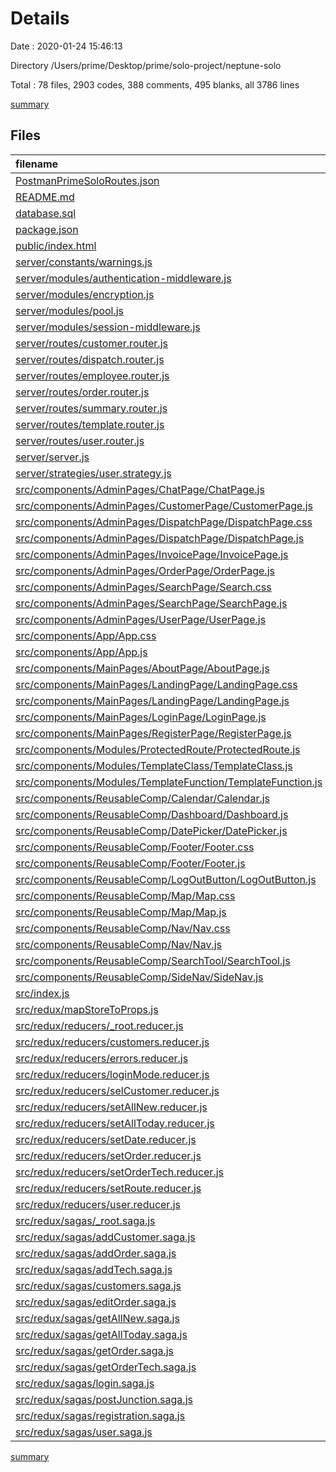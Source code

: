 # Details

Date : 2020-01-24 15:46:13

Directory /Users/prime/Desktop/prime/solo-project/neptune-solo

Total : 78 files,  2903 codes, 388 comments, 495 blanks, all 3786 lines

[summary](results.md)

## Files
| filename | language | code | comment | blank | total |
| :--- | :--- | ---: | ---: | ---: | ---: |
| [PostmanPrimeSoloRoutes.json](file:///Users/prime/Desktop/prime/solo-project/neptune-solo/PostmanPrimeSoloRoutes.json) | JSON | 77 | 0 | 0 | 77 |
| [README.md](file:///Users/prime/Desktop/prime/solo-project/neptune-solo/README.md) | Markdown | 73 | 0 | 35 | 108 |
| [database.sql](file:///Users/prime/Desktop/prime/solo-project/neptune-solo/database.sql) | SQL | 67 | 12 | 15 | 94 |
| [package.json](file:///Users/prime/Desktop/prime/solo-project/neptune-solo/package.json) | JSON | 58 | 0 | 1 | 59 |
| [public/index.html](file:///Users/prime/Desktop/prime/solo-project/neptune-solo/public/index.html) | HTML | 16 | 0 | 1 | 17 |
| [server/constants/warnings.js](file:///Users/prime/Desktop/prime/solo-project/neptune-solo/server/constants/warnings.js) | JavaScript | 21 | 0 | 3 | 24 |
| [server/modules/authentication-middleware.js](file:///Users/prime/Desktop/prime/solo-project/neptune-solo/server/modules/authentication-middleware.js) | JavaScript | 8 | 4 | 2 | 14 |
| [server/modules/encryption.js](file:///Users/prime/Desktop/prime/solo-project/neptune-solo/server/modules/encryption.js) | JavaScript | 13 | 10 | 6 | 29 |
| [server/modules/pool.js](file:///Users/prime/Desktop/prime/solo-project/neptune-solo/server/modules/pool.js) | JavaScript | 31 | 11 | 8 | 50 |
| [server/modules/session-middleware.js](file:///Users/prime/Desktop/prime/solo-project/neptune-solo/server/modules/session-middleware.js) | JavaScript | 18 | 11 | 6 | 35 |
| [server/routes/customer.router.js](file:///Users/prime/Desktop/prime/solo-project/neptune-solo/server/routes/customer.router.js) | JavaScript | 73 | 15 | 11 | 99 |
| [server/routes/dispatch.router.js](file:///Users/prime/Desktop/prime/solo-project/neptune-solo/server/routes/dispatch.router.js) | JavaScript | 63 | 14 | 10 | 87 |
| [server/routes/employee.router.js](file:///Users/prime/Desktop/prime/solo-project/neptune-solo/server/routes/employee.router.js) | JavaScript | 53 | 12 | 9 | 74 |
| [server/routes/order.router.js](file:///Users/prime/Desktop/prime/solo-project/neptune-solo/server/routes/order.router.js) | JavaScript | 84 | 18 | 18 | 120 |
| [server/routes/summary.router.js](file:///Users/prime/Desktop/prime/solo-project/neptune-solo/server/routes/summary.router.js) | JavaScript | 20 | 8 | 5 | 33 |
| [server/routes/template.router.js](file:///Users/prime/Desktop/prime/solo-project/neptune-solo/server/routes/template.router.js) | JavaScript | 8 | 6 | 5 | 19 |
| [server/routes/user.router.js](file:///Users/prime/Desktop/prime/solo-project/neptune-solo/server/routes/user.router.js) | JavaScript | 25 | 11 | 10 | 46 |
| [server/server.js](file:///Users/prime/Desktop/prime/solo-project/neptune-solo/server/server.js) | JavaScript | 28 | 8 | 14 | 50 |
| [server/strategies/user.strategy.js](file:///Users/prime/Desktop/prime/solo-project/neptune-solo/server/strategies/user.strategy.js) | JavaScript | 36 | 16 | 6 | 58 |
| [src/components/AdminPages/ChatPage/ChatPage.js](file:///Users/prime/Desktop/prime/solo-project/neptune-solo/src/components/AdminPages/ChatPage/ChatPage.js) | JavaScript | 17 | 4 | 5 | 26 |
| [src/components/AdminPages/CustomerPage/CustomerPage.js](file:///Users/prime/Desktop/prime/solo-project/neptune-solo/src/components/AdminPages/CustomerPage/CustomerPage.js) | JavaScript | 82 | 0 | 6 | 88 |
| [src/components/AdminPages/DispatchPage/DispatchPage.css](file:///Users/prime/Desktop/prime/solo-project/neptune-solo/src/components/AdminPages/DispatchPage/DispatchPage.css) | CSS | 3 | 0 | 0 | 3 |
| [src/components/AdminPages/DispatchPage/DispatchPage.js](file:///Users/prime/Desktop/prime/solo-project/neptune-solo/src/components/AdminPages/DispatchPage/DispatchPage.js) | JavaScript | 125 | 12 | 19 | 156 |
| [src/components/AdminPages/InvoicePage/InvoicePage.js](file:///Users/prime/Desktop/prime/solo-project/neptune-solo/src/components/AdminPages/InvoicePage/InvoicePage.js) | JavaScript | 57 | 5 | 6 | 68 |
| [src/components/AdminPages/OrderPage/OrderPage.js](file:///Users/prime/Desktop/prime/solo-project/neptune-solo/src/components/AdminPages/OrderPage/OrderPage.js) | JavaScript | 90 | 0 | 14 | 104 |
| [src/components/AdminPages/SearchPage/Search.css](file:///Users/prime/Desktop/prime/solo-project/neptune-solo/src/components/AdminPages/SearchPage/Search.css) | CSS | 10 | 0 | 2 | 12 |
| [src/components/AdminPages/SearchPage/SearchPage.js](file:///Users/prime/Desktop/prime/solo-project/neptune-solo/src/components/AdminPages/SearchPage/SearchPage.js) | JavaScript | 18 | 4 | 6 | 28 |
| [src/components/AdminPages/UserPage/UserPage.js](file:///Users/prime/Desktop/prime/solo-project/neptune-solo/src/components/AdminPages/UserPage/UserPage.js) | JavaScript | 111 | 7 | 9 | 127 |
| [src/components/App/App.css](file:///Users/prime/Desktop/prime/solo-project/neptune-solo/src/components/App/App.css) | CSS | 45 | 1 | 7 | 53 |
| [src/components/App/App.js](file:///Users/prime/Desktop/prime/solo-project/neptune-solo/src/components/App/App.js) | JavaScript | 53 | 4 | 8 | 65 |
| [src/components/MainPages/AboutPage/AboutPage.js](file:///Users/prime/Desktop/prime/solo-project/neptune-solo/src/components/MainPages/AboutPage/AboutPage.js) | JavaScript | 11 | 4 | 4 | 19 |
| [src/components/MainPages/LandingPage/LandingPage.css](file:///Users/prime/Desktop/prime/solo-project/neptune-solo/src/components/MainPages/LandingPage/LandingPage.css) | CSS | 86 | 11 | 21 | 118 |
| [src/components/MainPages/LandingPage/LandingPage.js](file:///Users/prime/Desktop/prime/solo-project/neptune-solo/src/components/MainPages/LandingPage/LandingPage.js) | JavaScript | 81 | 0 | 6 | 87 |
| [src/components/MainPages/LoginPage/LoginPage.js](file:///Users/prime/Desktop/prime/solo-project/neptune-solo/src/components/MainPages/LoginPage/LoginPage.js) | JavaScript | 85 | 0 | 7 | 92 |
| [src/components/MainPages/RegisterPage/RegisterPage.js](file:///Users/prime/Desktop/prime/solo-project/neptune-solo/src/components/MainPages/RegisterPage/RegisterPage.js) | JavaScript | 85 | 0 | 8 | 93 |
| [src/components/Modules/ProtectedRoute/ProtectedRoute.js](file:///Users/prime/Desktop/prime/solo-project/neptune-solo/src/components/Modules/ProtectedRoute/ProtectedRoute.js) | JavaScript | 35 | 22 | 11 | 68 |
| [src/components/Modules/TemplateClass/TemplateClass.js](file:///Users/prime/Desktop/prime/solo-project/neptune-solo/src/components/Modules/TemplateClass/TemplateClass.js) | JavaScript | 16 | 4 | 4 | 24 |
| [src/components/Modules/TemplateFunction/TemplateFunction.js](file:///Users/prime/Desktop/prime/solo-project/neptune-solo/src/components/Modules/TemplateFunction/TemplateFunction.js) | JavaScript | 12 | 5 | 4 | 21 |
| [src/components/ReusableComp/Calendar/Calendar.js](file:///Users/prime/Desktop/prime/solo-project/neptune-solo/src/components/ReusableComp/Calendar/Calendar.js) | JavaScript | 14 | 4 | 4 | 22 |
| [src/components/ReusableComp/Dashboard/Dashboard.js](file:///Users/prime/Desktop/prime/solo-project/neptune-solo/src/components/ReusableComp/Dashboard/Dashboard.js) | JavaScript | 16 | 4 | 3 | 23 |
| [src/components/ReusableComp/DatePicker/DatePicker.js](file:///Users/prime/Desktop/prime/solo-project/neptune-solo/src/components/ReusableComp/DatePicker/DatePicker.js) | JavaScript | 62 | 4 | 4 | 70 |
| [src/components/ReusableComp/Footer/Footer.css](file:///Users/prime/Desktop/prime/solo-project/neptune-solo/src/components/ReusableComp/Footer/Footer.css) | CSS | 3 | 0 | 1 | 4 |
| [src/components/ReusableComp/Footer/Footer.js](file:///Users/prime/Desktop/prime/solo-project/neptune-solo/src/components/ReusableComp/Footer/Footer.js) | JavaScript | 8 | 4 | 4 | 16 |
| [src/components/ReusableComp/LogOutButton/LogOutButton.js](file:///Users/prime/Desktop/prime/solo-project/neptune-solo/src/components/ReusableComp/LogOutButton/LogOutButton.js) | JavaScript | 11 | 0 | 3 | 14 |
| [src/components/ReusableComp/Map/Map.css](file:///Users/prime/Desktop/prime/solo-project/neptune-solo/src/components/ReusableComp/Map/Map.css) | CSS | 15 | 0 | 2 | 17 |
| [src/components/ReusableComp/Map/Map.js](file:///Users/prime/Desktop/prime/solo-project/neptune-solo/src/components/ReusableComp/Map/Map.js) | JavaScript | 103 | 19 | 16 | 138 |
| [src/components/ReusableComp/Nav/Nav.css](file:///Users/prime/Desktop/prime/solo-project/neptune-solo/src/components/ReusableComp/Nav/Nav.css) | CSS | 29 | 2 | 5 | 36 |
| [src/components/ReusableComp/Nav/Nav.js](file:///Users/prime/Desktop/prime/solo-project/neptune-solo/src/components/ReusableComp/Nav/Nav.js) | JavaScript | 34 | 1 | 5 | 40 |
| [src/components/ReusableComp/SearchTool/SearchTool.js](file:///Users/prime/Desktop/prime/solo-project/neptune-solo/src/components/ReusableComp/SearchTool/SearchTool.js) | JavaScript | 96 | 3 | 12 | 111 |
| [src/components/ReusableComp/SideNav/SideNav.js](file:///Users/prime/Desktop/prime/solo-project/neptune-solo/src/components/ReusableComp/SideNav/SideNav.js) | JavaScript | 214 | 4 | 11 | 229 |
| [src/index.js](file:///Users/prime/Desktop/prime/solo-project/neptune-solo/src/index.js) | JavaScript | 24 | 8 | 8 | 40 |
| [src/redux/mapStoreToProps.js](file:///Users/prime/Desktop/prime/solo-project/neptune-solo/src/redux/mapStoreToProps.js) | JavaScript | 9 | 4 | 2 | 15 |
| [src/redux/reducers/_root.reducer.js](file:///Users/prime/Desktop/prime/solo-project/neptune-solo/src/redux/reducers/_root.reducer.js) | JavaScript | 26 | 5 | 4 | 35 |
| [src/redux/reducers/customers.reducer.js](file:///Users/prime/Desktop/prime/solo-project/neptune-solo/src/redux/reducers/customers.reducer.js) | JavaScript | 9 | 2 | 3 | 14 |
| [src/redux/reducers/errors.reducer.js](file:///Users/prime/Desktop/prime/solo-project/neptune-solo/src/redux/reducers/errors.reducer.js) | JavaScript | 31 | 7 | 4 | 42 |
| [src/redux/reducers/loginMode.reducer.js](file:///Users/prime/Desktop/prime/solo-project/neptune-solo/src/redux/reducers/loginMode.reducer.js) | JavaScript | 11 | 2 | 2 | 15 |
| [src/redux/reducers/selCustomer.reducer.js](file:///Users/prime/Desktop/prime/solo-project/neptune-solo/src/redux/reducers/selCustomer.reducer.js) | JavaScript | 9 | 2 | 2 | 13 |
| [src/redux/reducers/setAllNew.reducer.js](file:///Users/prime/Desktop/prime/solo-project/neptune-solo/src/redux/reducers/setAllNew.reducer.js) | JavaScript | 11 | 2 | 2 | 15 |
| [src/redux/reducers/setAllToday.reducer.js](file:///Users/prime/Desktop/prime/solo-project/neptune-solo/src/redux/reducers/setAllToday.reducer.js) | JavaScript | 11 | 2 | 2 | 15 |
| [src/redux/reducers/setDate.reducer.js](file:///Users/prime/Desktop/prime/solo-project/neptune-solo/src/redux/reducers/setDate.reducer.js) | JavaScript | 11 | 2 | 3 | 16 |
| [src/redux/reducers/setOrder.reducer.js](file:///Users/prime/Desktop/prime/solo-project/neptune-solo/src/redux/reducers/setOrder.reducer.js) | JavaScript | 11 | 2 | 3 | 16 |
| [src/redux/reducers/setOrderTech.reducer.js](file:///Users/prime/Desktop/prime/solo-project/neptune-solo/src/redux/reducers/setOrderTech.reducer.js) | JavaScript | 11 | 2 | 3 | 16 |
| [src/redux/reducers/setRoute.reducer.js](file:///Users/prime/Desktop/prime/solo-project/neptune-solo/src/redux/reducers/setRoute.reducer.js) | JavaScript | 11 | 2 | 2 | 15 |
| [src/redux/reducers/user.reducer.js](file:///Users/prime/Desktop/prime/solo-project/neptune-solo/src/redux/reducers/user.reducer.js) | JavaScript | 11 | 2 | 2 | 15 |
| [src/redux/sagas/_root.saga.js](file:///Users/prime/Desktop/prime/solo-project/neptune-solo/src/redux/sagas/_root.saga.js) | JavaScript | 31 | 6 | 3 | 40 |
| [src/redux/sagas/addCustomer.saga.js](file:///Users/prime/Desktop/prime/solo-project/neptune-solo/src/redux/sagas/addCustomer.saga.js) | JavaScript | 17 | 2 | 4 | 23 |
| [src/redux/sagas/addOrder.saga.js](file:///Users/prime/Desktop/prime/solo-project/neptune-solo/src/redux/sagas/addOrder.saga.js) | JavaScript | 17 | 2 | 3 | 22 |
| [src/redux/sagas/addTech.saga.js](file:///Users/prime/Desktop/prime/solo-project/neptune-solo/src/redux/sagas/addTech.saga.js) | JavaScript | 22 | 2 | 6 | 30 |
| [src/redux/sagas/customers.saga.js](file:///Users/prime/Desktop/prime/solo-project/neptune-solo/src/redux/sagas/customers.saga.js) | JavaScript | 20 | 2 | 4 | 26 |
| [src/redux/sagas/editOrder.saga.js](file:///Users/prime/Desktop/prime/solo-project/neptune-solo/src/redux/sagas/editOrder.saga.js) | JavaScript | 21 | 2 | 6 | 29 |
| [src/redux/sagas/getAllNew.saga.js](file:///Users/prime/Desktop/prime/solo-project/neptune-solo/src/redux/sagas/getAllNew.saga.js) | JavaScript | 20 | 2 | 4 | 26 |
| [src/redux/sagas/getAllToday.saga.js](file:///Users/prime/Desktop/prime/solo-project/neptune-solo/src/redux/sagas/getAllToday.saga.js) | JavaScript | 21 | 2 | 4 | 27 |
| [src/redux/sagas/getOrder.saga.js](file:///Users/prime/Desktop/prime/solo-project/neptune-solo/src/redux/sagas/getOrder.saga.js) | JavaScript | 21 | 2 | 5 | 28 |
| [src/redux/sagas/getOrderTech.saga.js](file:///Users/prime/Desktop/prime/solo-project/neptune-solo/src/redux/sagas/getOrderTech.saga.js) | JavaScript | 29 | 2 | 4 | 35 |
| [src/redux/sagas/login.saga.js](file:///Users/prime/Desktop/prime/solo-project/neptune-solo/src/redux/sagas/login.saga.js) | JavaScript | 37 | 20 | 11 | 68 |
| [src/redux/sagas/postJunction.saga.js](file:///Users/prime/Desktop/prime/solo-project/neptune-solo/src/redux/sagas/postJunction.saga.js) | JavaScript | 17 | 2 | 4 | 23 |
| [src/redux/sagas/registration.saga.js](file:///Users/prime/Desktop/prime/solo-project/neptune-solo/src/redux/sagas/registration.saga.js) | JavaScript | 17 | 6 | 7 | 30 |
| [src/redux/sagas/user.saga.js](file:///Users/prime/Desktop/prime/solo-project/neptune-solo/src/redux/sagas/user.saga.js) | JavaScript | 18 | 8 | 6 | 32 |

[summary](results.md)